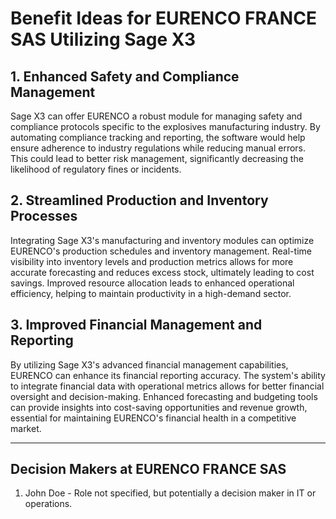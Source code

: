 # Benefit Ideas for EURENCO FRANCE SAS Utilizing Sage X3

## 1. Enhanced Safety and Compliance Management
Sage X3 can offer EURENCO a robust module for managing safety and compliance protocols specific to the explosives manufacturing industry. By automating compliance tracking and reporting, the software would help ensure adherence to industry regulations while reducing manual errors. This could lead to better risk management, significantly decreasing the likelihood of regulatory fines or incidents.

## 2. Streamlined Production and Inventory Processes
Integrating Sage X3's manufacturing and inventory modules can optimize EURENCO's production schedules and inventory management. Real-time visibility into inventory levels and production metrics allows for more accurate forecasting and reduces excess stock, ultimately leading to cost savings. Improved resource allocation leads to enhanced operational efficiency, helping to maintain productivity in a high-demand sector.

## 3. Improved Financial Management and Reporting
By utilizing Sage X3's advanced financial management capabilities, EURENCO can enhance its financial reporting accuracy. The system's ability to integrate financial data with operational metrics allows for better financial oversight and decision-making. Enhanced forecasting and budgeting tools can provide insights into cost-saving opportunities and revenue growth, essential for maintaining EURENCO's financial health in a competitive market.

---

## Decision Makers at EURENCO FRANCE SAS
1. John Doe - Role not specified, but potentially a decision maker in IT or operations.